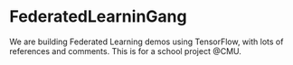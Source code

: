 # FederatedLearninGang
We are building Federated Learning demos using TensorFlow, with lots of references and comments. This is for a school project @CMU.
